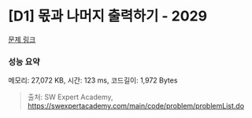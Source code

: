 # [D1] 몫과 나머지 출력하기 - 2029 

[문제 링크](https://swexpertacademy.com/main/code/problem/problemDetail.do?contestProbId=AV5QGNvKAtEDFAUq) 

### 성능 요약

메모리: 27,072 KB, 시간: 123 ms, 코드길이: 1,972 Bytes



> 출처: SW Expert Academy, https://swexpertacademy.com/main/code/problem/problemList.do